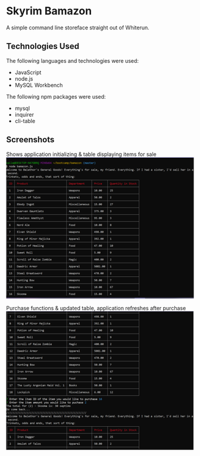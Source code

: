 # Skyrim Bamazon

A simple command line storeface straight out of Whiterun. 

## Technologies Used

The following languages and technologies were used:
* JavaScript
* node.js
* MySQL Workbench

The following npm packages were used:
* mysql
* inquirer
* cli-table

## Screenshots

Shows application initializing & table displaying items for sale
![setup](https://github.com/baileyjace/bamazon/blob/master/images/1.PNG)

Purchase functions & updated table, application refreshes after purchase
![results](https://github.com/baileyjace/bamazon/blob/master/images/2.PNG)
